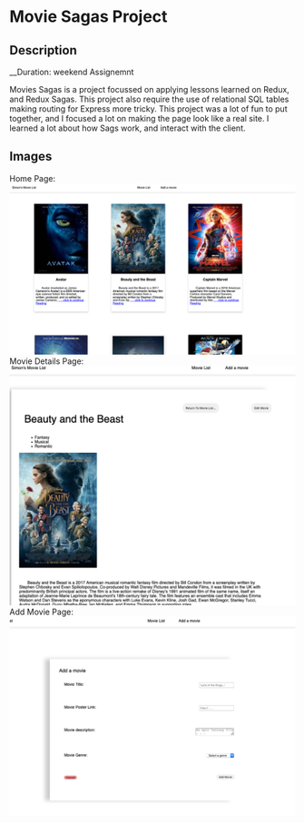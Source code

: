 # Movie Sagas Project


## Description
__Duration: weekend Assignemnt

Movies Sagas is a project focussed on applying lessons learned on Redux, and Redux Sagas. This project also require the use of relational SQL tables making routing for Express more tricky. 
This project was a lot of fun to put together, and I focused a lot on making the page look like a real site. I learned a lot about how Sags work, and interact with the client. 

## Images

Home Page: 
    ![HomePage](./images/MovieList.png)
Movie Details Page: 
    ![movieDetails](./images/MovieDetails.png)
Add Movie Page:
    ![addMovie](./images/AddMovie.png)
    